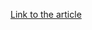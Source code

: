 [Link to the article](https://www.trendmicro.com/content/dam/trendmicro/global/en/research/23/i/redline-vidar-first-abuses-ev-certificates-then-shifts-to-ransomware-/IOCs-RedLineVidar-Abuses-EV%20Certificates-Shifts-to-Ransomware.txt)
